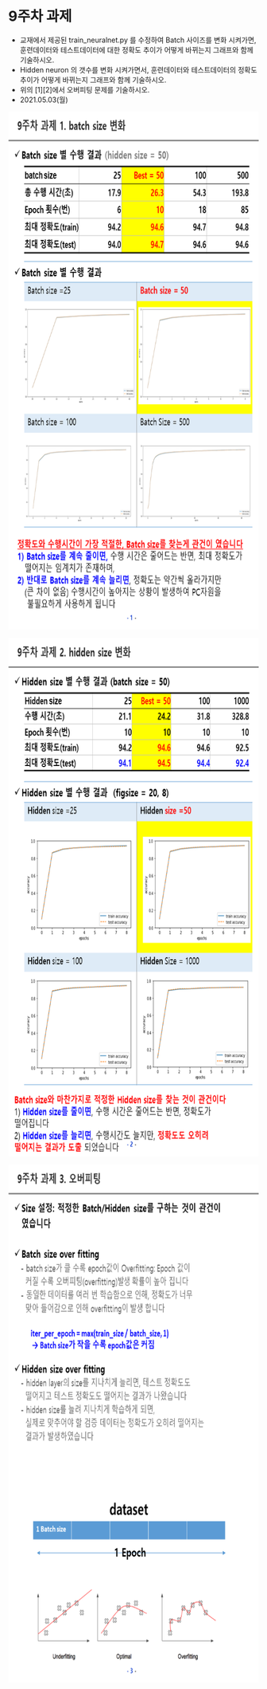 # 9주차 과제
 - 교재에서 제공된  train_neuralnet.py 를 수정하여  Batch 사이즈를 변화 시켜가면,
   훈련데이터와 테스트데이터에 대한  정확도 추이가 어떻게 바뀌는지 그래프와 함께 기술하시오.
 - Hidden neuron 의 갯수를 변화 시켜가면서,  훈련데이터와 테스트데이터의 정확도 추이가 어떻게 바뀌는지 그래프와 함께 기술하시오.
 - 위의  [1][2]에서 오버피팅 문제를 기술하시오.
 - 2021.05.03(월)

<p> <img src="https://github.com/ByeongKeun/Industrial-AI/blob/master/images/overfit1.PNG" border="0" width="720" height="1040"> </p>
<p> <img src="https://github.com/ByeongKeun/Industrial-AI/blob/master/images/overfit2.PNG" border="0" width="720" height="1040"> </p>
<p> <img src="https://github.com/ByeongKeun/Industrial-AI/blob/master/images/overfit3.PNG" border="0" width="720" height="1040"> </p>
